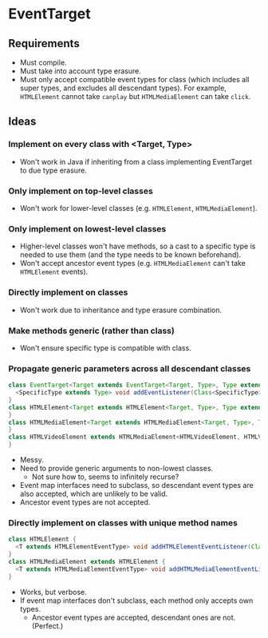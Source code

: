 # EventTarget

## Requirements

- Must compile.
- Must take into account type erasure.
- Must only accept compatible event types for class (which includes all super types, and excludes all descendant types). For example, `HTMLElement` cannot take `canplay` but `HTMLMediaElement` can take `click`.

## Ideas

### Implement on every class with <Target, Type>

- Won't work in Java if inheriting from a class implementing EventTarget to due type erasure.

### Only implement on top-level classes

- Won't work for lower-level classes (e.g. `HTMLElement`, `HTMLMediaElement`).

### Only implement on lowest-level classes

- Higher-level classes won't have methods, so a cast to a specific type is needed to use them (and the type needs to be known beforehand).
- Won't accept ancestor event types (e.g. `HTMLMediaElement` can't take `HTMLElement` events).

### Directly implement on classes

- Won't work due to inheritance and type erasure combination.

### Make methods generic (rather than class)

- Won't ensure specific type is compatible with class.

### Propagate generic parameters across all descendant classes

```java
class EventTarget<Target extends EventTarget<Target, Type>, Type extends EventType> {
  <SpecificType extends Type> void addEventListener(Class<SpecificType> type, Listener<Target, SpecificType> listener) {}
}
class HTMLElement<Target extends HTMLElement<Target, Type>, Type extends HTMLElementEventType> extends EventTarget<Target, Type> {
}
class HTMLMediaElement<Target extends HTMLMediaElement<Target, Type>, Type extends HTMLMediaElementEventType> extends HTMLElement<Target, Type> {
}
class HTMLVideoElement extends HTMLMediaElement<HTMLVideoElement, HTMLVideoElementEventMap> {
}
```

- Messy.
- Need to provide generic arguments to non-lowest classes.
  - Not sure how to, seems to infinitely recurse?
- Event map interfaces need to subclass, so descendant event types are also accepted, which are unlikely to be valid.
- Ancestor event types are not accepted.

### Directly implement on classes with unique method names

```java
class HTMLElement {
  <T extends HTMLElementEventType> void addHTMLElementEventListener(Class<T> type, Listener<Node, T> listener) {};
}
class HTMLMediaElement extends HTMLElement {
  <T extends HTMLMediaElementEventType> void addHTMLMediaElementEventListener(Class<T> type, Listener<Node, T> listener) {};
}
```

- Works, but verbose.
- If event map interfaces don't subclass, each method only accepts own types.
  - Ancestor event types are accepted, descendant ones are not. (Perfect.)
